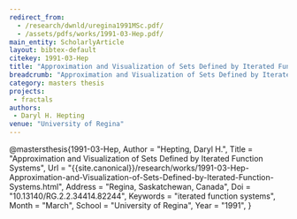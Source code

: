 ```yaml
---
redirect_from:
  - /research/dwnld/uregina1991MSc.pdf/
  - /assets/pdfs/works/1991-03-Hep.pdf/
main_entity: ScholarlyArticle
layout: bibtex-default
citekey: 1991-03-Hep
title: "Approximation and Visualization of Sets Defined by Iterated Function Systems (1991)"
breadcrumb: "Approximation and Visualization of Sets Defined by Iterated Function Systems (1991)"
category: masters thesis
projects:
 - fractals
authors:
 - Daryl H. Hepting
venue: "University of Regina"
---
```

@mastersthesis{1991-03-Hep,
	Author =  "Hepting, Daryl H.",
	Title =  "Approximation and Visualization of Sets Defined by Iterated Function Systems",
	Url = \"{{site.canonical}}/research/works/1991-03-Hep-Approximation-and-Visualization-of-Sets-Defined-by-Iterated-Function-Systems.html\",
	Address =  "Regina, Saskatchewan, Canada",
	Doi =  "10.13140/RG.2.2.34414.82244",
	Keywords =  "iterated function systems",
	Month =  "March",
	School =  "University of Regina",
	Year =  "1991",
}
